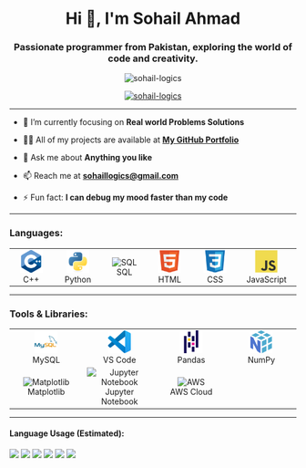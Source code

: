 <h1 align="center">Hi 👋, I'm Sohail Ahmad</h1>
<h3 align="center">Passionate programmer from Pakistan, exploring the world of code and creativity.</h3>

<p align="center"> 
  <img src="https://komarev.com/ghpvc/?username=sohail-logics&label=Profile%20views&color=0e75b6&style=flat" alt="sohail-logics" /> 
</p>

<p align="center"> 
  <a href="https://github.com/ryo-ma/github-profile-trophy">
    <img src="https://github-profile-trophy.vercel.app/?username=sohail-logics" alt="sohail-logics" />
  </a> 
</p>

---

- 🌱 I’m currently focusing on **Real world Problems Solutions**

- 👨‍💻 All of my projects are available at [**My GitHub Portfolio**](https://github.com/sohail-logics)

- 💬 Ask me about **Anything you like**

- 📫 Reach me at **sohaillogics@gmail.com**

- ⚡ Fun fact: **I can debug my mood faster than my code**

---

<h3 align="left">Languages:</h3>

<table>
  <tr>
    <td align="center" width="140">
      <img src="https://raw.githubusercontent.com/devicons/devicon/master/icons/cplusplus/cplusplus-original.svg" width="40" height="40" alt="C++" /><br/>C++
    </td>
    <td align="center" width="140">
      <img src="https://raw.githubusercontent.com/devicons/devicon/master/icons/python/python-original.svg" width="40" height="40" alt="Python" /><br/>Python
    </td>
    <td align="center" width="140">
      <img src="https://db.cs.uni-tuebingen.de/teaching/ws2223/sql-is-a-programming-language/logo.svg" width="40" height="40" alt="SQL" /><br/>SQL
    </td>
    <td align="center" width="140">
      <img src="https://raw.githubusercontent.com/devicons/devicon/master/icons/html5/html5-original.svg" width="40" height="40" alt="HTML5" /><br/>HTML
    </td>
    <td align="center" width="140">
      <img src="https://raw.githubusercontent.com/devicons/devicon/master/icons/css3/css3-original.svg" width="40" height="40" alt="CSS3" /><br/>CSS
    </td>
    <td align="center" width="140">
      <img src="https://raw.githubusercontent.com/devicons/devicon/master/icons/javascript/javascript-original.svg" width="40" height="40" alt="JavaScript" /><br/>JavaScript
    </td>
  </tr>
</table>

---

<h3 align="left">Tools & Libraries:</h3>

<table>
  <tr>
    <td align="center" width="140">
      <img src="https://raw.githubusercontent.com/devicons/devicon/master/icons/mysql/mysql-original-wordmark.svg" width="40" height="40" alt="MySQL" /><br/>MySQL
    </td>
    <td align="center" width="140">
      <img src="https://raw.githubusercontent.com/devicons/devicon/master/icons/vscode/vscode-original.svg" width="40" height="40" alt="VS Code" /><br/>VS Code
    </td>
    <td align="center" width="140">
      <img src="https://raw.githubusercontent.com/devicons/devicon/master/icons/pandas/pandas-original.svg" width="40" height="40" alt="Pandas" /><br/>Pandas
    </td>
    <td align="center" width="140">
      <img src="https://raw.githubusercontent.com/devicons/devicon/master/icons/numpy/numpy-original.svg" width="40" height="40" alt="NumPy" /><br/>NumPy
    </td>
  </tr>
  <tr>
    <td align="center" width="140">
      <img src="https://matplotlib.org/_static/images/logo2.svg" width="40" height="40" alt="Matplotlib" /><br/>Matplotlib
    </td>
    <td align="center" width="140">
      <img src="https://cdn.jsdelivr.net/gh/devicons/devicon/icons/jupyter/jupyter-original-wordmark.svg" width="40" height="40" alt="Jupyter Notebook" /><br/>Jupyter Notebook
    </td>
    <td align="center" width="140">
      <img src="https://cdn.jsdelivr.net/gh/devicons/devicon/icons/amazonwebservices/amazonwebservices-original.svg" width="40" height="40" alt="AWS" /><br/>AWS Cloud
    </td>
  </tr>
</table>

---

<h4><strong>Language Usage (Estimated):</strong></h4>

<p>
  <img src="https://img.shields.io/badge/C++-40%25-blue?style=for-the-badge&logo=c%2B%2B&logoColor=white" />  
  <img src="https://img.shields.io/badge/Python-30%25-yellow?style=for-the-badge&logo=python&logoColor=white" />  
  <img src="https://img.shields.io/badge/SQL-10%25-lightgrey?style=for-the-badge&logo=mysql&logoColor=white" />  
  <img src="https://img.shields.io/badge/HTML-10%25-orange?style=for-the-badge&logo=html5&logoColor=white" />  
  <img src="https://img.shields.io/badge/CSS-5%25-blueviolet?style=for-the-badge&logo=css3&logoColor=white" />  
  <img src="https://img.shields.io/badge/JavaScript-5%25-gold?style=for-the-badge&logo=javascript&logoColor=black" />  
</p>
